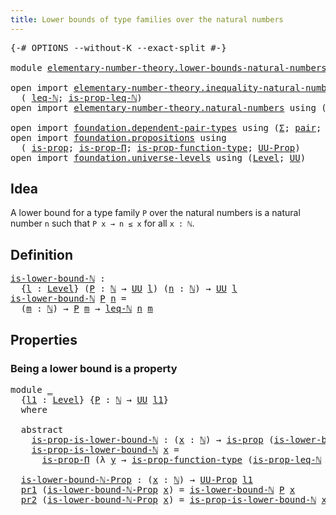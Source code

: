 ```yaml
---
title: Lower bounds of type families over the natural numbers
---
```


<pre class="Agda"><a id="80" class="Symbol">{-#</a> <a id="84" class="Keyword">OPTIONS</a> <a id="92" class="Pragma">--without-K</a> <a id="104" class="Pragma">--exact-split</a> <a id="118" class="Symbol">#-}</a>

<a id="123" class="Keyword">module</a> <a id="130" href="elementary-number-theory.lower-bounds-natural-numbers.html" class="Module">elementary-number-theory.lower-bounds-natural-numbers</a> <a id="184" class="Keyword">where</a>

<a id="191" class="Keyword">open</a> <a id="196" class="Keyword">import</a> <a id="203" href="elementary-number-theory.inequality-natural-numbers.html" class="Module">elementary-number-theory.inequality-natural-numbers</a> <a id="255" class="Keyword">using</a>
  <a id="263" class="Symbol">(</a> <a id="265" href="elementary-number-theory.inequality-natural-numbers.html#1662" class="Function">leq-ℕ</a><a id="270" class="Symbol">;</a> <a id="272" href="elementary-number-theory.inequality-natural-numbers.html#4090" class="Function">is-prop-leq-ℕ</a><a id="285" class="Symbol">)</a>
<a id="287" class="Keyword">open</a> <a id="292" class="Keyword">import</a> <a id="299" href="elementary-number-theory.natural-numbers.html" class="Module">elementary-number-theory.natural-numbers</a> <a id="340" class="Keyword">using</a> <a id="346" class="Symbol">(</a><a id="347" href="elementary-number-theory.natural-numbers.html#1530" class="Datatype">ℕ</a><a id="348" class="Symbol">)</a>

<a id="351" class="Keyword">open</a> <a id="356" class="Keyword">import</a> <a id="363" href="foundation.dependent-pair-types.html" class="Module">foundation.dependent-pair-types</a> <a id="395" class="Keyword">using</a> <a id="401" class="Symbol">(</a><a id="402" href="foundation-core.dependent-pair-types.html#515" class="Record">Σ</a><a id="403" class="Symbol">;</a> <a id="405" href="foundation-core.dependent-pair-types.html#588" class="InductiveConstructor">pair</a><a id="409" class="Symbol">;</a> <a id="411" href="foundation-core.dependent-pair-types.html#605" class="Field">pr1</a><a id="414" class="Symbol">;</a> <a id="416" href="foundation-core.dependent-pair-types.html#617" class="Field">pr2</a><a id="419" class="Symbol">)</a>
<a id="421" class="Keyword">open</a> <a id="426" class="Keyword">import</a> <a id="433" href="foundation.propositions.html" class="Module">foundation.propositions</a> <a id="457" class="Keyword">using</a>
  <a id="465" class="Symbol">(</a> <a id="467" href="foundation-core.propositions.html#1309" class="Function">is-prop</a><a id="474" class="Symbol">;</a> <a id="476" href="foundation-core.propositions.html#6158" class="Function">is-prop-Π</a><a id="485" class="Symbol">;</a> <a id="487" href="foundation-core.propositions.html#7833" class="Function">is-prop-function-type</a><a id="508" class="Symbol">;</a> <a id="510" href="foundation-core.propositions.html#1393" class="Function">UU-Prop</a><a id="517" class="Symbol">)</a>
<a id="519" class="Keyword">open</a> <a id="524" class="Keyword">import</a> <a id="531" href="foundation.universe-levels.html" class="Module">foundation.universe-levels</a> <a id="558" class="Keyword">using</a> <a id="564" class="Symbol">(</a><a id="565" href="Agda.Primitive.html#597" class="Postulate">Level</a><a id="570" class="Symbol">;</a> <a id="572" href="foundation-core.universe-levels.html#235" class="Primitive">UU</a><a id="574" class="Symbol">)</a>
</pre>
## Idea

A lower bound for a type family `P` over the natural numbers is a natural number `n` such that `P x → n ≤ x` for all `x : ℕ`.

## Definition

<pre class="Agda"><a id="is-lower-bound-ℕ"></a><a id="740" href="elementary-number-theory.lower-bounds-natural-numbers.html#740" class="Function">is-lower-bound-ℕ</a> <a id="757" class="Symbol">:</a>
  <a id="761" class="Symbol">{</a><a id="762" href="elementary-number-theory.lower-bounds-natural-numbers.html#762" class="Bound">l</a> <a id="764" class="Symbol">:</a> <a id="766" href="Agda.Primitive.html#597" class="Postulate">Level</a><a id="771" class="Symbol">}</a> <a id="773" class="Symbol">(</a><a id="774" href="elementary-number-theory.lower-bounds-natural-numbers.html#774" class="Bound">P</a> <a id="776" class="Symbol">:</a> <a id="778" href="elementary-number-theory.natural-numbers.html#1530" class="Datatype">ℕ</a> <a id="780" class="Symbol">→</a> <a id="782" href="foundation-core.universe-levels.html#235" class="Primitive">UU</a> <a id="785" href="elementary-number-theory.lower-bounds-natural-numbers.html#762" class="Bound">l</a><a id="786" class="Symbol">)</a> <a id="788" class="Symbol">(</a><a id="789" href="elementary-number-theory.lower-bounds-natural-numbers.html#789" class="Bound">n</a> <a id="791" class="Symbol">:</a> <a id="793" href="elementary-number-theory.natural-numbers.html#1530" class="Datatype">ℕ</a><a id="794" class="Symbol">)</a> <a id="796" class="Symbol">→</a> <a id="798" href="foundation-core.universe-levels.html#235" class="Primitive">UU</a> <a id="801" href="elementary-number-theory.lower-bounds-natural-numbers.html#762" class="Bound">l</a>
<a id="803" href="elementary-number-theory.lower-bounds-natural-numbers.html#740" class="Function">is-lower-bound-ℕ</a> <a id="820" href="elementary-number-theory.lower-bounds-natural-numbers.html#820" class="Bound">P</a> <a id="822" href="elementary-number-theory.lower-bounds-natural-numbers.html#822" class="Bound">n</a> <a id="824" class="Symbol">=</a>
  <a id="828" class="Symbol">(</a><a id="829" href="elementary-number-theory.lower-bounds-natural-numbers.html#829" class="Bound">m</a> <a id="831" class="Symbol">:</a> <a id="833" href="elementary-number-theory.natural-numbers.html#1530" class="Datatype">ℕ</a><a id="834" class="Symbol">)</a> <a id="836" class="Symbol">→</a> <a id="838" href="elementary-number-theory.lower-bounds-natural-numbers.html#820" class="Bound">P</a> <a id="840" href="elementary-number-theory.lower-bounds-natural-numbers.html#829" class="Bound">m</a> <a id="842" class="Symbol">→</a> <a id="844" href="elementary-number-theory.inequality-natural-numbers.html#1662" class="Function">leq-ℕ</a> <a id="850" href="elementary-number-theory.lower-bounds-natural-numbers.html#822" class="Bound">n</a> <a id="852" href="elementary-number-theory.lower-bounds-natural-numbers.html#829" class="Bound">m</a>
</pre>
## Properties

### Being a lower bound is a property

<pre class="Agda"><a id="921" class="Keyword">module</a> <a id="928" href="elementary-number-theory.lower-bounds-natural-numbers.html#928" class="Module">_</a>
  <a id="932" class="Symbol">{</a><a id="933" href="elementary-number-theory.lower-bounds-natural-numbers.html#933" class="Bound">l1</a> <a id="936" class="Symbol">:</a> <a id="938" href="Agda.Primitive.html#597" class="Postulate">Level</a><a id="943" class="Symbol">}</a> <a id="945" class="Symbol">{</a><a id="946" href="elementary-number-theory.lower-bounds-natural-numbers.html#946" class="Bound">P</a> <a id="948" class="Symbol">:</a> <a id="950" href="elementary-number-theory.natural-numbers.html#1530" class="Datatype">ℕ</a> <a id="952" class="Symbol">→</a> <a id="954" href="foundation-core.universe-levels.html#235" class="Primitive">UU</a> <a id="957" href="elementary-number-theory.lower-bounds-natural-numbers.html#933" class="Bound">l1</a><a id="959" class="Symbol">}</a>
  <a id="963" class="Keyword">where</a>

  <a id="972" class="Keyword">abstract</a>
    <a id="985" href="elementary-number-theory.lower-bounds-natural-numbers.html#985" class="Function">is-prop-is-lower-bound-ℕ</a> <a id="1010" class="Symbol">:</a> <a id="1012" class="Symbol">(</a><a id="1013" href="elementary-number-theory.lower-bounds-natural-numbers.html#1013" class="Bound">x</a> <a id="1015" class="Symbol">:</a> <a id="1017" href="elementary-number-theory.natural-numbers.html#1530" class="Datatype">ℕ</a><a id="1018" class="Symbol">)</a> <a id="1020" class="Symbol">→</a> <a id="1022" href="foundation-core.propositions.html#1309" class="Function">is-prop</a> <a id="1030" class="Symbol">(</a><a id="1031" href="elementary-number-theory.lower-bounds-natural-numbers.html#740" class="Function">is-lower-bound-ℕ</a> <a id="1048" href="elementary-number-theory.lower-bounds-natural-numbers.html#946" class="Bound">P</a> <a id="1050" href="elementary-number-theory.lower-bounds-natural-numbers.html#1013" class="Bound">x</a><a id="1051" class="Symbol">)</a>
    <a id="1057" href="elementary-number-theory.lower-bounds-natural-numbers.html#985" class="Function">is-prop-is-lower-bound-ℕ</a> <a id="1082" href="elementary-number-theory.lower-bounds-natural-numbers.html#1082" class="Bound">x</a> <a id="1084" class="Symbol">=</a>
      <a id="1092" href="foundation-core.propositions.html#6158" class="Function">is-prop-Π</a> <a id="1102" class="Symbol">(λ</a> <a id="1105" href="elementary-number-theory.lower-bounds-natural-numbers.html#1105" class="Bound">y</a> <a id="1107" class="Symbol">→</a> <a id="1109" href="foundation-core.propositions.html#7833" class="Function">is-prop-function-type</a> <a id="1131" class="Symbol">(</a><a id="1132" href="elementary-number-theory.inequality-natural-numbers.html#4090" class="Function">is-prop-leq-ℕ</a> <a id="1146" href="elementary-number-theory.lower-bounds-natural-numbers.html#1082" class="Bound">x</a> <a id="1148" href="elementary-number-theory.lower-bounds-natural-numbers.html#1105" class="Bound">y</a><a id="1149" class="Symbol">))</a>

  <a id="1155" href="elementary-number-theory.lower-bounds-natural-numbers.html#1155" class="Function">is-lower-bound-ℕ-Prop</a> <a id="1177" class="Symbol">:</a> <a id="1179" class="Symbol">(</a><a id="1180" href="elementary-number-theory.lower-bounds-natural-numbers.html#1180" class="Bound">x</a> <a id="1182" class="Symbol">:</a> <a id="1184" href="elementary-number-theory.natural-numbers.html#1530" class="Datatype">ℕ</a><a id="1185" class="Symbol">)</a> <a id="1187" class="Symbol">→</a> <a id="1189" href="foundation-core.propositions.html#1393" class="Function">UU-Prop</a> <a id="1197" href="elementary-number-theory.lower-bounds-natural-numbers.html#933" class="Bound">l1</a>
  <a id="1202" href="foundation-core.dependent-pair-types.html#605" class="Field">pr1</a> <a id="1206" class="Symbol">(</a><a id="1207" href="elementary-number-theory.lower-bounds-natural-numbers.html#1155" class="Function">is-lower-bound-ℕ-Prop</a> <a id="1229" href="elementary-number-theory.lower-bounds-natural-numbers.html#1229" class="Bound">x</a><a id="1230" class="Symbol">)</a> <a id="1232" class="Symbol">=</a> <a id="1234" href="elementary-number-theory.lower-bounds-natural-numbers.html#740" class="Function">is-lower-bound-ℕ</a> <a id="1251" href="elementary-number-theory.lower-bounds-natural-numbers.html#946" class="Bound">P</a> <a id="1253" href="elementary-number-theory.lower-bounds-natural-numbers.html#1229" class="Bound">x</a>
  <a id="1257" href="foundation-core.dependent-pair-types.html#617" class="Field">pr2</a> <a id="1261" class="Symbol">(</a><a id="1262" href="elementary-number-theory.lower-bounds-natural-numbers.html#1155" class="Function">is-lower-bound-ℕ-Prop</a> <a id="1284" href="elementary-number-theory.lower-bounds-natural-numbers.html#1284" class="Bound">x</a><a id="1285" class="Symbol">)</a> <a id="1287" class="Symbol">=</a> <a id="1289" href="elementary-number-theory.lower-bounds-natural-numbers.html#985" class="Function">is-prop-is-lower-bound-ℕ</a> <a id="1314" href="elementary-number-theory.lower-bounds-natural-numbers.html#1284" class="Bound">x</a>
</pre>